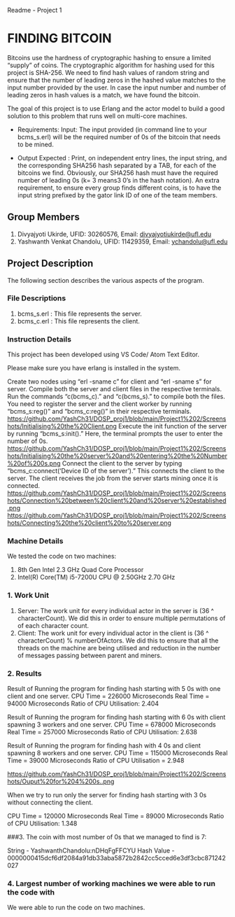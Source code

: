 Readme - Project 1


# FINDING BITCOIN

Bitcoins use the hardness of cryptographic hashing to ensure a limited “supply” of coins. The cryptographic algorithm for hashing used for this project is SHA-256.
We need to find hash values of random string and ensure that the number of leading zeros in the hashed value matches to the input number provided by the user. In case the input number and number of leading zeros in hash values is a match, we have found the bitcoin.

The goal of this project is to use Erlang and the actor model to build a good solution to this problem that runs well on multi-core machines.

- Requirements:
Input: The input provided (in command line to your bcms_s.erl) will be the required number of 0s of the bitcoin that needs to be mined.

- Output Expected : Print, on independent entry lines, the input string, and the corresponding SHA256 hash separated by a TAB, for each of the bitcoins we find. Obviously, our SHA256 hash must have the required number of leading 0s (k= 3 means3 0’s in the hash notation).  An extra requirement, to ensure every group finds different coins, is to have the input string prefixed by the gator link ID of one of the team members.


## Group Members
1. Divyajyoti Ukirde, UFID: 30260576, Email: divyajyotiukirde@ufl.edu
2. Yashwanth Venkat Chandolu, UFID: 11429359, Email: ychandolu@ufl.edu


## Project Description

The following section describes the various aspects of the program.

### File Descriptions
1. bcms_s.erl : This file represents the server.
2. bcms_c.erl : This file represents the client.

### Instruction Details
This project has been developed using VS Code/ Atom Text Editor.

Please make sure you have erlang is installed in the system.

Create two nodes using “erl -sname c” for client and “erl -sname s” for server.
Compile both the server and client files in the respective terminals.  Run the commands “c(bcms_c).” and “c(bcms_s).” to compile both the files.
You need to register the server and the client worker by running “bcms_s:reg()” and “bcms_c:reg()” in their respective terminals.
https://github.com/YashCh31/DOSP_proj1/blob/main/Project1%202/Screenshots/Initialising%20the%20Client.png
Execute the init function of the server by running “bcms_s:init().” Here, the terminal prompts the user to enter the number of 0s.
https://github.com/YashCh31/DOSP_proj1/blob/main/Project1%202/Screenshots/Initialising%20the%20server%20and%20entering%20the%20Number%20of%200s.png
Connect the client to the server by typing “bcms_c:connect(‘Device ID of the server’).” This connects the client to the server. The client receives the job from the server starts mining once it is connected.
https://github.com/YashCh31/DOSP_proj1/blob/main/Project1%202/Screenshots/Connection%20between%20client%20and%20server%20established.png
https://github.com/YashCh31/DOSP_proj1/blob/main/Project1%202/Screenshots/Connecting%20the%20client%20to%20server.png


### Machine Details

We tested the code on two machines:
1. 8th Gen Intel 2.3 GHz Quad Core Processor
2. Intel(R) Core(TM) i5-7200U CPU @ 2.50GHz   2.70 GHz


### 1. Work Unit
1) Server: The work unit for every individual actor in the server is (36 ^ characterCount). We did this in order to ensure multiple permutations of of each character count.
2) Client: The work unit for every individual actor in the client is (36 ^ characterCount) % numberOfActors. We did this to ensure that all the threads on the machine are being utilised and reduction in the number of messages passing between parent and miners.

### 2. Results

Result of Running the program for finding hash starting with 5 0s with one client and one server.
CPU Time = 226000 Microseconds
Real Time = 94000 Microseconds
Ratio of CPU Utilisation: 2.404

Result of Running the program for finding hash starting with 6 0s with client spawning 3 workers and one server.
CPU Time = 678000 Microseconds
Real Time = 257000 Microseconds
Ratio of CPU Utilisation: 2.638

Result of Running the program for finding hash with 4 0s and client spawning 8 workers and one server.
CPU Time = 115000 Microseconds
Real Time = 39000 Microseconds
Ratio of CPU Utilisation = 2.948

https://github.com/YashCh31/DOSP_proj1/blob/main/Project1%202/Screenshots/Ouput%20for%204%200s..png

When we try to run only the server for finding hash starting with 3 0s without connecting the client.

CPU Time = 120000 Microseconds
Real Time = 89000 Microseconds
Ratio of CPU Utilisation: 1.348


###3. The coin with most number of 0s that we managed to find is 7:

String - YashwanthChandolu:nDHqFgFFCYU
Hash Value - 0000000415dcf6df2084a91db33aba5872b2842cc5cced6e3df3cbc871242027


### 4. Largest number of working machines we were able to run the code with

We were able to run the code on two machines.
